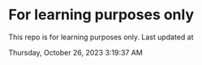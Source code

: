 # For learning purposes only
This repo is for learning purposes only.
Last updated at

Thursday, October 26, 2023 3:19:37 AM

